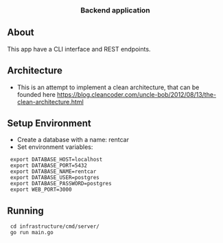 <h3 align="center">
  Backend application
</h3>

## About
This app have a CLI interface and REST endpoints.

## Architecture
 * This is an attempt to implement a clean architecture, that can be founded here https://blog.cleancoder.com/uncle-bob/2012/08/13/the-clean-architecture.html

## Setup Environment
 * Create a database with a name: rentcar
 * Set environment variables: 
 ```
  export DATABASE_HOST=localhost
  export DATABASE_PORT=5432
  export DATABASE_NAME=rentcar
  export DATABASE_USER=postgres
  export DATABASE_PASSWORD=postgres
  export WEB_PORT=3000
 ```

## Running
 ```
  cd infrastructure/cmd/server/
  go run main.go
 ```